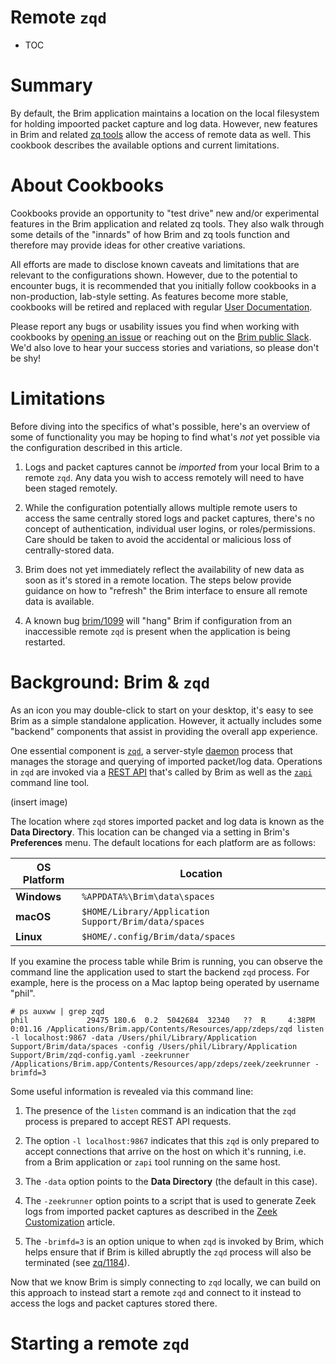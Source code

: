 # Remote `zqd`

- TOC

# Summary

By default, the Brim application maintains a location on the local filesystem
for holding impoorted packet capture and log data. However, new features in
Brim and related [zq tools](https://github.com/brimsec/zq) allow the access of
remote data as well. This cookbook describes the available options and current
limitations.

# About Cookbooks

Cookbooks provide an opportunity to "test drive" new and/or experimental
features in the Brim application and related zq tools. They also walk through
some details of the "innards" of how Brim and zq tools function and therefore
may provide ideas for other creative variations.

All efforts are made to disclose known caveats and limitations that are
relevant to the configurations shown. However, due to the potential to
encounter bugs, it is recommended that you initially follow cookbooks in a
non-production, lab-style setting. As features become more stable, cookbooks
will be retired and replaced with regular [User Documentation](https://github.com/brimsec/brim/wiki#user-documentation).

Please report any bugs or usability issues you find when working with cookbooks
by [opening an issue](https://github.com/brimsec/brim/wiki/Troubleshooting#opening-an-issue)
or reaching out on the [Brim public Slack](https://www.brimsecurity.com/join-slack/).
We'd also love to hear your success stories and variations, so please don't be
shy!

# Limitations

Before diving into the specifics of what's possible, here's an overview of
some of functionality you may be hoping to find what's _not_ yet possible via
the configuration described in this article.

1. Logs and packet captures cannot be _imported_ from your local Brim to a
remote `zqd`. Any data you wish to access remotely will need to have been
staged remotely.

2. While the configuration potentially allows multiple remote users to access
the same centrally stored logs and packet captures, there's no concept of
authentication, individual user logins, or roles/permissions. Care should be
taken to avoid the accidental or malicious loss of centrally-stored data.

3. Brim does not yet immediately reflect the availability of new data as soon
as it's stored in a remote location. The steps below provide guidance on how to
"refresh" the Brim interface to ensure all remote data is available.

4. A known bug [brim/1099](https://github.com/brimsec/brim/issues/1099) will
"hang" Brim if configuration from an inaccessible remote `zqd` is present when
the application is being restarted.

# Background: Brim & `zqd`

As an icon you may double-click to start on your desktop, it's easy to see Brim
as a simple standalone application. However, it actually includes some
"backend" components that assist in providing the overall app experience.

One essential component is [`zqd`](https://github.com/brimsec/zq/tree/master/cmd/zqd),
a server-style [daemon](https://en.wikipedia.org/wiki/Daemon_(computing))
process that manages the storage and querying of imported packet/log data.
Operations in `zqd` are invoked via a
[REST API](https://en.wikipedia.org/wiki/Representational_state_transfer)
that's called by Brim as well as the
[`zapi`](https://github.com/brimsec/zq/tree/master/cmd/zapi) command line tool.

(insert image)

The location where `zqd` stores imported packet and log data is known as the
**Data Directory**. This location can be changed via a setting in Brim's
**Preferences** menu. The default locations for each platform are as follows:

|**OS Platform**|**Location**|
|---------------|------------|
| **Windows**   | `%APPDATA%\Brim\data\spaces`                         |
| **macOS**     | `$HOME/Library/Application Support/Brim/data/spaces` |
| **Linux**     | `$HOME/.config/Brim/data/spaces`                     |

If you examine the process table while Brim is running, you can observe the
command line the application used to start the backend `zqd` process. For
example, here is the process on a Mac laptop being operated by username "phil".

```
# ps auxww | grep zqd
phil             29475 180.6  0.2  5042684  32340   ??  R     4:38PM   0:01.16 /Applications/Brim.app/Contents/Resources/app/zdeps/zqd listen -l localhost:9867 -data /Users/phil/Library/Application Support/Brim/data/spaces -config /Users/phil/Library/Application Support/Brim/zqd-config.yaml -zeekrunner /Applications/Brim.app/Contents/Resources/app/zdeps/zeek/zeekrunner -brimfd=3
```

Some useful information is revealed via this command line:

1. The presence of the `listen` command is an indication that the `zqd` process
is prepared to accept REST API requests.

2. The option `-l localhost:9867` indicates that this `zqd` is only prepared to
accept connections that arrive on the host on which it's running, i.e. from a
Brim application or `zapi` tool running on the same host.

3. The `-data` option points to the **Data Directory** (the default in this
case).

4. The `-zeekrunner` option points to a script that is used to generate Zeek
logs from imported packet captures as described in the
[Zeek Customization](https://github.com/brimsec/brim/wiki/Zeek-Customization)
article.

5. The `-brimfd=3` is an option unique to when `zqd` is invoked by Brim,
which helps ensure that if Brim is killed abruptly the `zqd` process will also
be terminated (see [zq/1184](https://github.com/brimsec/zq/pull/1184)).

Now that we know Brim is simply connecting to `zqd` locally, we can build on
this approach to instead start a remote `zqd` and connect to it instead to
access the logs and packet captures stored there.

# Starting a remote `zqd`

